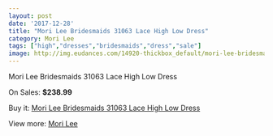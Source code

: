 ```yaml
---
layout: post
date: '2017-12-28'
title: "Mori Lee Bridesmaids 31063 Lace High Low Dress"
category: Mori Lee
tags: ["high","dresses","bridesmaids","dress","sale"]
image: http://img.eudances.com/14920-thickbox_default/mori-lee-bridesmaids-31063-lace-high-low-dress.jpg
---
```

Mori Lee Bridesmaids 31063 Lace High Low Dress

On Sales: **$238.99**
<a href="https://www.eudances.com/en/mori-lee/4439-mori-lee-bridesmaids-31063-lace-high-low-dress.html"><amp-img layout="responsive" width="600" height="600" src="//img.eudances.com/14920-thickbox_default/mori-lee-bridesmaids-31063-lace-high-low-dress.jpg" alt="Mori Lee Bridesmaids 31063 Lace High Low Dress 0" /></a>
<a href="https://www.eudances.com/en/mori-lee/4439-mori-lee-bridesmaids-31063-lace-high-low-dress.html"><amp-img layout="responsive" width="600" height="600" src="//img.eudances.com/14924-thickbox_default/mori-lee-bridesmaids-31063-lace-high-low-dress.jpg" alt="Mori Lee Bridesmaids 31063 Lace High Low Dress 1" /></a>
<a href="https://www.eudances.com/en/mori-lee/4439-mori-lee-bridesmaids-31063-lace-high-low-dress.html"><amp-img layout="responsive" width="600" height="600" src="//img.eudances.com/14923-thickbox_default/mori-lee-bridesmaids-31063-lace-high-low-dress.jpg" alt="Mori Lee Bridesmaids 31063 Lace High Low Dress 2" /></a>
<a href="https://www.eudances.com/en/mori-lee/4439-mori-lee-bridesmaids-31063-lace-high-low-dress.html"><amp-img layout="responsive" width="600" height="600" src="//img.eudances.com/14922-thickbox_default/mori-lee-bridesmaids-31063-lace-high-low-dress.jpg" alt="Mori Lee Bridesmaids 31063 Lace High Low Dress 3" /></a>
<a href="https://www.eudances.com/en/mori-lee/4439-mori-lee-bridesmaids-31063-lace-high-low-dress.html"><amp-img layout="responsive" width="600" height="600" src="//img.eudances.com/14921-thickbox_default/mori-lee-bridesmaids-31063-lace-high-low-dress.jpg" alt="Mori Lee Bridesmaids 31063 Lace High Low Dress 4" /></a>

Buy it: [Mori Lee Bridesmaids 31063 Lace High Low Dress](https://www.eudances.com/en/mori-lee/4439-mori-lee-bridesmaids-31063-lace-high-low-dress.html "Mori Lee Bridesmaids 31063 Lace High Low Dress")

View more: [Mori Lee](https://www.eudances.com/en/65-mori-lee "Mori Lee")